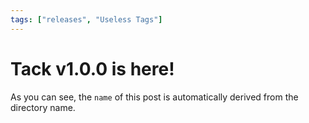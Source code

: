 ```yaml
---
tags: ["releases", "Useless Tags"]
---
```


# Tack v1.0.0 is here!

As you can see, the `name` of this post is automatically derived from the directory name.
